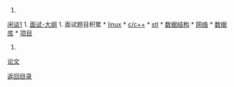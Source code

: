 1. 
[闲谈1](tattle_1.md)
1. 
[面试-大纲](interview.md)
1. 
面试题目积累
    * 
[linux](linux.md)
    * 
[c/c++](c++.md)
    * 
[stl](stl.md)
    * 
[数据结构](ds.md)
    * 
[网络](net.md)
    * 
[数据库](db.md)
    * 
[项目](project.md)

1. 
[论文](paper.md)

[返回目录](../README.md)